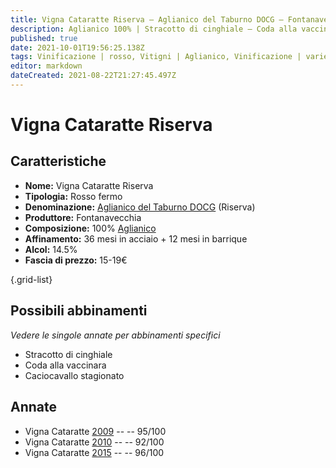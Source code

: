 ```yaml
---
title: Vigna Cataratte Riserva – Aglianico del Taburno DOCG – Fontanavecchia – Campania (IT) – 15-19€ – 5★
description: Aglianico 100% | Stracotto di cinghiale – Coda alla vaccinara – Caciocavallo stagionato
published: true
date: 2021-10-01T19:56:25.138Z
tags: Vinificazione | rosso, Vitigni | Aglianico, Vinificazione | varietale, stracotto di cinghiale, coda alla vaccinara, Alimento | formaggi,  Vinificazione | fermo, Valutazioni | 5 stelle, Prezzi | 15-19€
editor: markdown
dateCreated: 2021-08-22T21:27:45.497Z
---
```


# Vigna Cataratte Riserva

## Caratteristiche
- **Nome:** Vigna Cataratte Riserva
- **Tipologia:** Rosso fermo
- **Denominazione:** [Aglianico del Taburno DOCG](/denominazioni/Italia/Campania/DOCG/Aglianico-del-Taburno) (Riserva)
- **Produttore:** Fontanavecchia
- **Composizione:** 100% [Aglianico](/vitigni/Italia/bacca-nera/aglianico)
- **Affinamento:** 36 mesi in acciaio + 12 mesi in barrique
- **Alcol:** 14.5%
- **Fascia di prezzo:** 15-19€

{.grid-list}



## Possibili abbinamenti
*Vedere le singole annate per abbinamenti specifici*

- Stracotto di cinghiale
- Coda alla vaccinara
- Caciocavallo stagionato

## Annate
- Vigna Cataratte [2009](/vini/Italia/Campania/Fontanavecchia/Vigna-Cataratte-Riserva/2009) -- <span class="star-5"></span> -- 95/100
- Vigna Cataratte [2010](/vini/Italia/Campania/Fontanavecchia/Vigna-Cataratte-Riserva/2010) -- <span class="star-5"></span> -- 92/100
- Vigna Cataratte [2015](/vini/Italia/Campania/Fontanavecchia/Vigna-Cataratte-Riserva/2015) -- <span class="star-5"></span> -- 96/100
